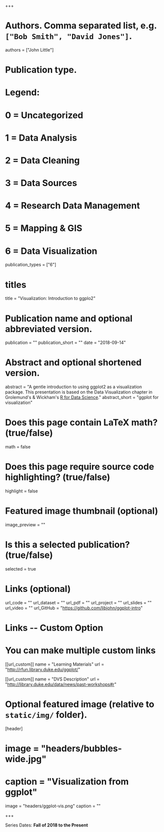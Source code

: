 +++

# Authors. Comma separated list, e.g. `["Bob Smith", "David Jones"]`.
authors = ["John Little"]

# Publication type.
# Legend:
# 0 = Uncategorized
# 1 = Data Analysis
# 2 = Data Cleaning
# 3 = Data Sources
# 4 = Research Data Management
# 5 = Mapping & GIS
# 6 = Data Visualization
publication_types = ["6"]

# titles
title = "Visualization:  Introduction to ggplo2"

# Publication name and optional abbreviated version.
publication = ""
publication_short = ""
date = "2018-09-14"

# Abstract and optional shortened version.
abstract = "A gentle introduction to using ggplot2 as a visualization package.  This presentation is based on the Data Visualization chapter in Grolemund's & Wickham's [R for Data Science](http://r4ds.had.co.nz/data-visualisation.html)."
abstract_short = "ggplot for visualization"

# Does this page contain LaTeX math? (true/false)
math = false

# Does this page require source code highlighting? (true/false)
highlight = false

# Featured image thumbnail (optional)
image_preview = ""

# Is this a selected publication? (true/false)
selected = true

# Links (optional)
url_code = ""
url_dataset = ""
url_pdf = ""
url_project = ""
url_slides = ""
url_video = ""
url_GitHub = "https://github.com/libjohn/ggplot-intro"

# Links -- Custom Option
# You can make multiple custom links
[[url_custom]]
name = "Learning Materials"
url = "http://rfun.library.duke.edu/ggplot/"

[[url_custom]]
name = "DVS Description"
url = "http://library.duke.edu/data/news/past-workshops#r"

# Optional featured image (relative to `static/img/` folder).
[header]
# image = "headers/bubbles-wide.jpg"
# caption = "Visualization from ggplot"
image = "headers/ggplot-vis.png"
caption = ""

+++

Series Dates:
**Fall of 2018 to the Present**
